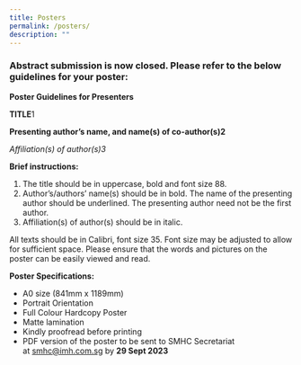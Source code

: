 ```yaml
---
title: Posters
permalink: /posters/
description: ""
---
```

### Abstract submission is now closed. Please refer to the below guidelines for your poster:

**Poster Guidelines for Presenters**

**TITLE**1

**Presenting author’s name, and name(s) of co-author(s)2**

*Affiliation(s) of author(s)3*

**Brief instructions:**
1. The title should be in uppercase, bold and font size 88.
2. Author’s/authors’ name(s) should be in bold. The name of the presenting author should be underlined. The presenting author need not be the first author.
3. Affiliation(s) of author(s) should be in italic.

All texts should be in Calibri, font size 35. Font size may be adjusted to allow for sufficient space. Please ensure that the words and pictures on the poster can be easily viewed and read.

**Poster Specifications:**

* A0 size (841mm x 1189mm)
* Portrait Orientation
* Full Colour Hardcopy Poster
* Matte lamination
* Kindly proofread before printing
* PDF version of the poster to be sent to SMHC Secretariat at [smhc@imh.com.sg](mailto:smhc@imh.com.sg) by **29 Sept 2023**